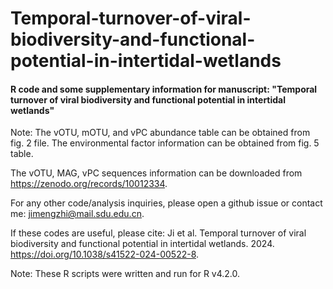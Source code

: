 # Temporal-turnover-of-viral-biodiversity-and-functional-potential-in-intertidal-wetlands

#### R code and some supplementary information for manuscript: "Temporal turnover of viral biodiversity and functional potential in intertidal wetlands"

Note: 
The vOTU, mOTU, and vPC abundance table can be obtained from fig. 2 file. The environmental factor information can be obtained from fig. 5 table.

The vOTU, MAG, vPC sequences information can be downloaded from https://zenodo.org/records/10012334.

For any other code/analysis inquiries, please open a github issue or contact me: jimengzhi@mail.sdu.edu.cn.

If these codes are useful, please cite: Ji et al. Temporal turnover of viral biodiversity and functional potential in intertidal wetlands. 2024. https://doi.org/10.1038/s41522-024-00522-8.

Note: These R scripts were written and run for R v4.2.0. 
